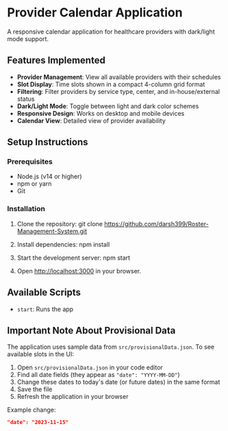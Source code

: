 # Provider Calendar Application

A responsive calendar application for healthcare providers with dark/light mode support.

## Features Implemented

- **Provider Management**: View all available providers with their schedules
- **Slot Display**: Time slots shown in a compact 4-column grid format
- **Filtering**: Filter providers by service type, center, and in-house/external status
- **Dark/Light Mode**: Toggle between light and dark color schemes
- **Responsive Design**: Works on desktop and mobile devices
- **Calendar View**: Detailed view of provider availability

## Setup Instructions

### Prerequisites
- Node.js (v14 or higher)
- npm or yarn
- Git

### Installation
1. Clone the repository:
   git clone https://github.com/darsh399/Roster-Management-System.git

2. Install dependencies:
   npm install

3. Start the development server:
   npm start
   

4. Open [http://localhost:3000](http://localhost:3000) in your browser.

## Available Scripts
- `start`: Runs the app

## Important Note About Provisional Data

The application uses sample data from `src/provisionalData.json`. To see available slots in the UI:

1. Open `src/provisionalData.json` in your code editor
2. Find all date fields (they appear as `"date": "YYYY-MM-DD"`)
3. Change these dates to today's date (or future dates) in the same format
4. Save the file
5. Refresh the application in your browser

Example change:
```json
"date": "2023-11-15"